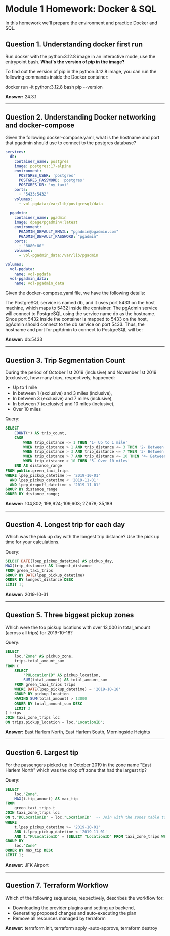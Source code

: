
# Module 1 Homework: Docker & SQL

In this homework we'll prepare the environment and practice Docker and SQL.

## Question 1. Understanding docker first run
Run docker with the python:3.12.8 image in an interactive mode, use the entrypoint bash.
**What's the version of pip in the image?**

To find out the version of pip in the python:3.12.8 image, you can run the following commands inside the Docker container:


docker run -it python:3.12.8 bash
pip --version

**Answer:** 24.3.1

---

## Question 2. Understanding Docker networking and docker-compose
Given the following docker-compose.yaml, what is the hostname and port that pgadmin should use to connect to the postgres database?

```yaml
services:
  db:
    container_name: postgres
    image: postgres:17-alpine
    environment:
      POSTGRES_USER: 'postgres'
      POSTGRES_PASSWORD: 'postgres'
      POSTGRES_DB: 'ny_taxi'
    ports:
      - '5433:5432'
    volumes:
      - vol-pgdata:/var/lib/postgresql/data

  pgadmin:
    container_name: pgadmin
    image: dpage/pgadmin4:latest
    environment:
      PGADMIN_DEFAULT_EMAIL: "pgadmin@pgadmin.com"
      PGADMIN_DEFAULT_PASSWORD: "pgadmin"
    ports:
      - "8080:80"
    volumes:
      - vol-pgadmin_data:/var/lib/pgadmin  

volumes:
  vol-pgdata:
    name: vol-pgdata
  vol-pgadmin_data:
    name: vol-pgadmin_data
```
Given the docker-compose.yaml file, we have the following details:

The PostgreSQL service is named db, and it uses port 5433 on the host machine, which maps to 5432 inside the container.
The pgAdmin service will connect to PostgreSQL using the service name db as the hostname. Since port 5432 inside the container is mapped to 5433 on the host, pgAdmin should connect to the db service on port 5433.
Thus, the hostname and port for pgAdmin to connect to PostgreSQL will be:

**Answer:** db:5433

---

## Question 3. Trip Segmentation Count
During the period of October 1st 2019 (inclusive) and November 1st 2019 (exclusive), how many trips, respectively, happened:

- Up to 1 mile
- In between 1 (exclusive) and 3 miles (inclusive),
- In between 3 (exclusive) and 7 miles (inclusive),
- In between 7 (exclusive) and 10 miles (inclusive),
- Over 10 miles

Query: 

```sql
SELECT 
    COUNT(*) AS trip_count,
    CASE
        WHEN trip_distance <= 1 THEN '1- Up to 1 mile'
        WHEN trip_distance > 1 AND trip_distance <= 3 THEN '2- Between 1 and 3 miles'
        WHEN trip_distance > 3 AND trip_distance <= 7 THEN '3- Between 3 and 7 miles'
        WHEN trip_distance > 7 AND trip_distance <= 10 THEN '4- Between 7 and 10 miles'
        WHEN trip_distance > 10 THEN '5- Over 10 miles'
    END AS distance_range
FROM public.green_taxi_trips
WHERE lpep_pickup_datetime >= '2019-10-01' 
  AND lpep_pickup_datetime < '2019-11-01' 
  AND lpep_dropoff_datetime < '2019-11-01'
GROUP BY distance_range
ORDER BY distance_range;
```

**Answer:** 104,802; 198,924; 109,603; 27,678; 35,189

---

## Question 4. Longest trip for each day
Which was the pick up day with the longest trip distance? Use the pick up time for your calculations.

Query:

```sql
SELECT DATE(lpep_pickup_datetime) AS pickup_day,
MAX(trip_distance) AS longest_distance
FROM green_taxi_trips
GROUP BY DATE(lpep_pickup_datetime)
ORDER BY longest_distance DESC
LIMIT 1;
```

**Answer:** 2019-10-31

---

## Question 5. Three biggest pickup zones
Which were the top pickup locations with over 13,000 in total_amount (across all trips) for 2019-10-18?

Query: 

```sql
SELECT 
    loc."Zone" AS pickup_zone,
    trips.total_amount_sum
FROM (
    SELECT 
        "PULocationID" AS pickup_location,
        SUM(total_amount) AS total_amount_sum
    FROM green_taxi_trips trips
    WHERE DATE(lpep_pickup_datetime) = '2019-10-18'
    GROUP BY pickup_location
    HAVING SUM(total_amount) > 13000
    ORDER BY total_amount_sum DESC
	LIMIT 3
) trips
JOIN taxi_zone_trips loc
ON trips.pickup_location = loc."LocationID";
```

**Answer:** East Harlem North, East Harlem South, Morningside Heights

---

## Question 6. Largest tip
For the passengers picked up in October 2019 in the zone name "East Harlem North" which was the drop off zone that had the largest tip?

Query:

```sql
SELECT 
    loc."Zone",
    MAX(t.tip_amount) AS max_tip
FROM 
    green_taxi_trips t
JOIN taxi_zone_trips loc 
ON t."DOLocationID" = loc."LocationID"  -- Join with the zones table to get the drop-off zone names
WHERE 
    t.lpep_pickup_datetime >= '2019-10-01' 
    AND t.lpep_pickup_datetime < '2019-11-01'
    AND t."PULocationID" = (SELECT "LocationID" FROM taxi_zone_trips WHERE taxi_zone_trips."Zone" = 'East Harlem North') -- Ensure the pickup zone is "East Harlem North"
GROUP BY 
    loc."Zone"
ORDER BY max_tip DESC
LIMIT 1;
```

**Answer:** JFK Airport

---
## Question 7. Terraform Workflow
Which of the following sequences, respectively, describes the workflow for:

- Downloading the provider plugins and setting up backend,
- Generating proposed changes and auto-executing the plan
- Remove all resources managed by terraform

**Answer:** terraform init, terraform apply -auto-approve, terraform destroy
